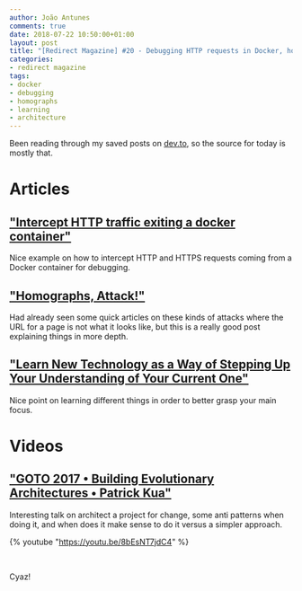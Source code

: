 ```yaml
---
author: João Antunes
comments: true
date: 2018-07-22 10:50:00+01:00
layout: post
title: "[Redirect Magazine] #20 - Debugging HTTP requests in Docker, homographs, learning new things and evolutionary architectures"
categories:
- redirect magazine
tags:
- docker
- debugging
- homographs
- learning
- architecture
---
```


Been reading through my saved posts on [dev.to](https://dev.to), so the source for today is mostly that.

# Articles
## ["Intercept HTTP traffic exiting a docker container"](https://dev.to/jandedobbeleer/intercept-http-traffic-exiting-a-docker-container-3g68)
Nice example on how to intercept HTTP and HTTPS requests coming from a Docker container for debugging.
<br/>
## ["Homographs, Attack!"](https://dev.to/loganmeetsworld/homographs-attack--5a1p)
Had already seen some quick articles on these kinds of attacks where the URL for a page is not what it looks like, but this is a really good post explaining things in more depth.
<br/>
## ["Learn New Technology as a Way of Stepping Up Your Understanding of Your Current One"](https://dev.to/ben/learn-new-technology-as-a-way-of-stepping-up-your-understanding-of-your-current-one-5hhm)
Nice point on learning different things in order to better grasp your main focus.
<br/>
# Videos
## ["GOTO 2017 • Building Evolutionary Architectures • Patrick Kua"](https://youtu.be/8bEsNT7jdC4)
Interesting talk on architect a project for change, some anti patterns when doing it, and when does it make sense to do it versus a simpler approach.

{% youtube "https://youtu.be/8bEsNT7jdC4" %}

<br/>

Cyaz!